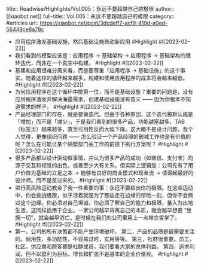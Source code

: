 title:: Readwise/Highlights/Vol.005：永远不要超越自己的极限
author:: [[xiaobot.net]]
full-title:: Vol.005：永远不要超越自己的极限
category:: #articles
url:: https://xiaobot.net/post/3dcdeff7-acf9-419d-a0ed-56449ce8a78c

- 应用程序激发基础设施，然后基础设施启动新应用 #Highlight #[[2023-02-22]]
- 我们看到的模型应该是：应用程序 → 基础架构 → 应用程序 → 基础架构的循环迭代，而非在一个真空中构建。 #Highlight #[[2023-02-22]]
- 基建和应用很难分离来看，而是要尊重「应用程序 → 基础设施」的这个事实。随着这样的循环越来越多，构建和使用应用程序的成本将会越来越低。 #Highlight #[[2023-02-22]]
- 为何应用程序在这个循环中排第一位，而不是基础设施？重要的问题是，没有应用程序激发并解决海量需求，创建基础设施没有意义 —— 因为你根本不知道需求的样子。 #Highlight #[[2023-02-22]]
- 产品经理部门的存在，就是要做迭代。但由于各种原因，这个迭代被默认成是「增加」而不是「减少」，于是我们看到的很多产品，功能越塞越多、TAB（标签页）越来越多，直至可用性反而大幅下降。这大概不是设计问题，我个人觉得，更像组织问题 —— 怎么验证一个产品经理的删减工作也是有价值的呢？怎么在可能让某个隔壁部门丢工作的前提下执行方案呢？ #Highlight #[[2023-02-22]]
- 很多产品都以设计驱动做事情，并认为很多产品的成功（如微信、支付宝）均源于交互和视觉的出色，或者至少大有关系。但实际上逻辑是：公司先有了用户价值为基础的立足之本 -> 能够有良好的商业模式和现金流 -> 请得起最好的设计师。而不是反过来的。 #Highlight #[[2023-02-22]]
- 进行高风险运动教会了我一件重要的事：永远不要超出你的极限。在这些运动中，你会挑战极限，似乎活着就是为了那些走在边缘的惊险一刻，但你不会跨过这个边缘。你必须对自己坦诚，你必须了解自己的能力和极限，量入为出地生活。这同样适用于企业。一家公司越早背离自己的本质，就会越早想要 “坐拥一切”，就会越早消亡。是时候在我们的公司里用上一点禅宗哲学了。 #Highlight #[[2023-02-22]]
- 第一，公司的所有决策都不能产生环境破坏。 第二，产品的品质是最需要关注的。耐用性，多功能性，不容易过时，实用等等。 第三，社群很重要。员工，社区，供应商和顾客都是社群成员，我们要看大家的总体利益。 第四，追求利润，但不以盈利为目标。增长和扩张不是基本的企业价值观。 #Highlight #[[2023-02-22]]